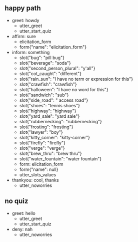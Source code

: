 ## happy path
* greet: howdy
    - utter_greet
    - utter_start_quiz
* affirm: sure
    - elicitation_form
    - form{"name": "elicitation_form"}
* inform: something
    - slot{"bug": "pill bug"}
    - slot{"beverage": "soda"}
    - slot{"second_person_plural": "y'all"}
    - slot{"cot_caught": "different"}
    - slot{"rain_sun": "I have no term or expression for this"}
    - slot{"crawfish": "crawfish"}
    - slot{"halloween": "I have no word for this"}
    - slot{"sandwich": "sub"}
    - slot{"side_road": " access road"}
    - slot{"shoes": "tennis shoes"}
    - slot{"highway": "highway"}
    - slot{"yard_sale": "yard sale"}
    - slot{"rubbernecking": "rubbernecking"}
    - slot{"frosting": "frosting"}
    - slot{"lawyer": "boy"}
    - slot{"kitty_corner": "kitty-corner"}
    - slot{"firefly": "firefly"}
    - slot{"verge": "verge"}
    - slot{"brew_thru": "brew thru"}
    - slot{"water_fountain": "water fountain"}
    - form: elicitation_form
    - form{"name": null}
    - utter_slots_values
* thankyou: cool, thanks
    - utter_noworries

## no quiz
* greet: hello
    - utter_greet
    - utter_start_quiz
* deny: nah
    - utter_noworries